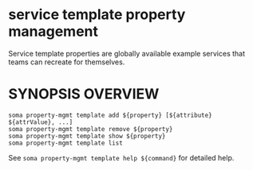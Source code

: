 # service template property management

Service template properties are globally available example services that
teams can recreate for themselves.

# SYNOPSIS OVERVIEW

```
soma property-mgmt template add ${property} [${attribute} ${attrValue}, ...]
soma property-mgmt template remove ${property}
soma property-mgmt template show ${property}
soma property-mgmt template list
```

See `soma property-mgmt template help ${command}` for detailed help.

